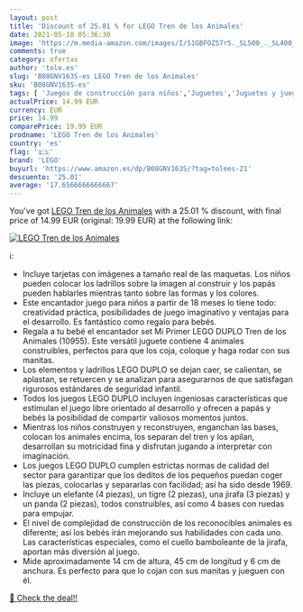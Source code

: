 ```yaml
---
layout: post
title: 'Discount of 25.01 % for LEGO Tren de los Animales'
date: 2021-05-10 05:36:30
image: 'https://m.media-amazon.com/images/I/51GBFOZ57rS._SL500_._SL400_.jpg'
comments: true
category: ofertas
author: 'tole.es'
slug: 'B08GNV163S-es LEGO Tren de los Animales'
sku: 'B08GNV163S-es'
tags: [ 'Juegos de construcción para niños','Juguetes','Juguetes y juegos','lego', ]
actualPrice: 14.99 EUR
currency: EUR
price: 14.99
comparePrice: 19.99 EUR
prodname: 'LEGO Tren de los Animales'
country: 'es'
flag: '🇪🇸'
brand: 'LEGO'
buyurl: 'https://www.amazon.es/dp/B08GNV163S/?tag=tolees-21'
descuento: '25.01'
average: '17.6566666666667'
---
```


You've got [LEGO Tren de los Animales](https://www.amazon.es/dp/B08GNV163S/?tag=tolees-21) with a  25.01 % discount, with final price of 14.99 EUR (original: 19.99 EUR) at the following link:

[![LEGO Tren de los Animales](https://m.media-amazon.com/images/I/51GBFOZ57rS._SL500_._SL400_.jpg)](https://www.amazon.es/dp/B08GNV163S/?tag=tolees-21)

ℹ️:

- Incluye tarjetas con imágenes a tamaño real de las maquetas. Los niños pueden colocar los ladrillos sobre la imagen al construir y los papás pueden hablarles mientras tanto sobre las formas y los colores.
- Este encantador juego para niños a partir de 18 meses lo tiene todo: creatividad práctica, posibilidades de juego imaginativo y ventajas para el desarrollo. Es fantástico como regalo para bebés.
- Regala a tu bebé el encantador set Mi Primer LEGO DUPLO Tren de los Animales (10955). Este versátil juguete contiene 4 animales construibles, perfectos para que los coja, coloque y haga rodar con sus manitas.
- Los elementos y ladrillos LEGO DUPLO se dejan caer, se calientan, se aplastan, se retuercen y se analizan para asegurarnos de que satisfagan rigurosos estándares de seguridad infantil.
- Todos los juegos LEGO DUPLO incluyen ingeniosas características que estimulan el juego libre orientado al desarrollo y ofrecen a papás y bebés la posibilidad de compartir valiosos momentos juntos.
- Mientras los niños construyen y reconstruyen, enganchan las bases, colocan los animales encima, los separan del tren y los apilan, desarrollan su motricidad fina y disfrutan jugando a interpretar con imaginación.
- Los juegos LEGO DUPLO cumplen estrictas normas de calidad del sector para garantizar que los deditos de los pequeños puedan coger las piezas, colocarlas y separarlas con facilidad; así ha sido desde 1969.
- Incluye un elefante (4 piezas), un tigre (2 piezas), una jirafa (3 piezas) y un panda (2 piezas), todos construibles, así como 4 bases con ruedas para empujar.
- El nivel de complejidad de construcción de los reconocibles animales es diferente; así los bebés irán mejorando sus habilidades con cada uno. Las características especiales, como el cuello bamboleante de la jirafa, aportan más diversión al juego.
- Mide aproximadamente 14 cm de altura, 45 cm de longitud y 6 cm de anchura. Es perfecto para que lo cojan con sus manitas y jueguen con él.

[🛒 Check the deal!!](https://www.amazon.es/dp/B08GNV163S/?tag=tolees-21)
